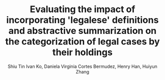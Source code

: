 ---
paperId: 2
author: Shiu Tin Ivan Ko, Daniela Virginia Cortes Bermudez, Henry Han, Huiyun Zhang
publicationauthor: Cortes Bermudez, D. V. et al.
title: Evaluating the impact of incorporating 'legalese' definitions and abstractive summarization on the categorization of legal cases by their holdings
pdf: Daniela_Cortes.pdf
poster: Daniela_Cortes.png
alt: --
type: Oral
topic: Deep Learning
subtopic: Applications
link: https://doi.org/10.52591/lxai202307238
conference: icml
year: 2023
tags: icml-2023-op
location: Honolulu, Hawaii
---